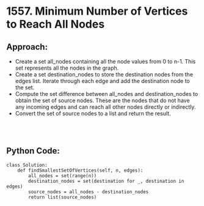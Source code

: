 # 1557. Minimum Number of Vertices to Reach All Nodes

## Approach:
 - Create a set all_nodes containing all the node values from 0 to n-1. This set represents all the nodes in the graph.
 - Create a set destination_nodes to store the destination nodes from the edges list. Iterate through each edge and add the destination node to the set.
 - Compute the set difference between all_nodes and destination_nodes to obtain the set of source nodes. These are the nodes that do not have any incoming edges and can reach all other nodes directly or indirectly.
 - Convert the set of source nodes to a list and return the result.

<br></br>
## Python Code:
```shell
class Solution:
    def findSmallestSetOfVertices(self, n, edges):
        all_nodes = set(range(n))
        destination_nodes = set(destination for _, destination in edges)
        source_nodes = all_nodes - destination_nodes
        return list(source_nodes)
```
